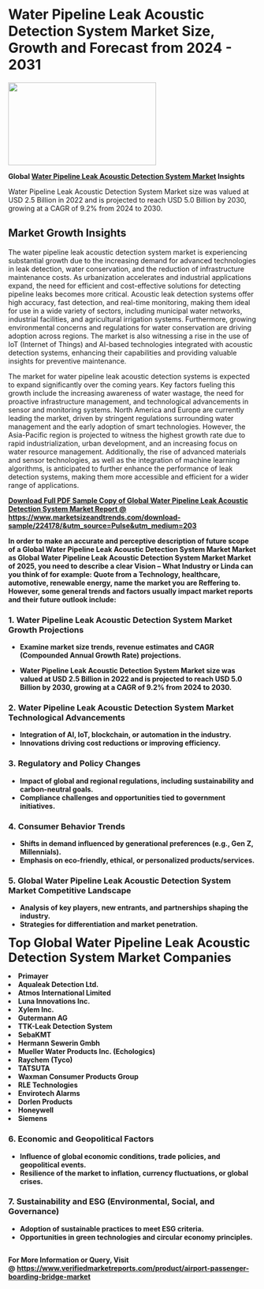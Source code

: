 <H1>Water Pipeline Leak Acoustic Detection System Market Size, Growth and Forecast from 2024 - 2031</H1><img class="aligncenter size-medium wp-image-584254" src="https://thirdeyenews.in/wp-content/uploads/2024/09/Global-Market-Research-300x168.jpeg" alt="" width="300" height="168" /><p><strong>Global&nbsp;<a href="https://www.marketsizeandtrends.com/download-sample/224178/&amp;utm_source=Pulse&amp;utm_medium=203">Water Pipeline Leak Acoustic Detection System Market</a> Insights</strong></p><p>Water Pipeline Leak Acoustic Detection System Market size was valued at USD 2.5 Billion in 2022 and is projected to reach USD 5.0 Billion by 2030, growing at a CAGR of 9.2% from 2024 to 2030.</p><p><h2>Market Growth Insights</h2> <p>The water pipeline leak acoustic detection system market is experiencing substantial growth due to the increasing demand for advanced technologies in leak detection, water conservation, and the reduction of infrastructure maintenance costs. As urbanization accelerates and industrial applications expand, the need for efficient and cost-effective solutions for detecting pipeline leaks becomes more critical. Acoustic leak detection systems offer high accuracy, fast detection, and real-time monitoring, making them ideal for use in a wide variety of sectors, including municipal water networks, industrial facilities, and agricultural irrigation systems. Furthermore, growing environmental concerns and regulations for water conservation are driving adoption across regions. The market is also witnessing a rise in the use of IoT (Internet of Things) and AI-based technologies integrated with acoustic detection systems, enhancing their capabilities and providing valuable insights for preventive maintenance.</p> <p><strong><a href="#"></a></strong></p> <p>The market for water pipeline leak acoustic detection systems is expected to expand significantly over the coming years. Key factors fueling this growth include the increasing awareness of water wastage, the need for proactive infrastructure management, and technological advancements in sensor and monitoring systems. North America and Europe are currently leading the market, driven by stringent regulations surrounding water management and the early adoption of smart technologies. However, the Asia-Pacific region is projected to witness the highest growth rate due to rapid industrialization, urban development, and an increasing focus on water resource management. Additionally, the rise of advanced materials and sensor technologies, as well as the integration of machine learning algorithms, is anticipated to further enhance the performance of leak detection systems, making them more accessible and efficient for a wider range of applications.</p> <p><strong><a href="#"></p><p><span class=""><strong>Download Full PDF Sample Copy of Global Water Pipeline Leak Acoustic Detection System Market Report</strong> @ <a href="https://www.marketsizeandtrends.com/download-sample/224178/&amp;utm_source=Pulse&amp;utm_medium=203" target="_blank">https://www.marketsizeandtrends.com/download-sample/224178/&amp;utm_source=Pulse&amp;utm_medium=203</a></span></p><p>In order to make an accurate and perceptive description of future scope of a Global&nbsp;Water Pipeline Leak Acoustic Detection System Market Market as Global&nbsp;Water Pipeline Leak Acoustic Detection System Market Market of 2025, you need to describe a clear Vision &ndash; What Industry or Linda can you think of for example: Quote from a Technology, healthcare, automotive, renewable energy, name the market you are Reffering to. However, some general trends and factors usually impact market reports and their future outlook include:</p><h3>1.&nbsp;<strong>Water Pipeline Leak Acoustic Detection System Market Growth Projections</strong></h3><ul><li>Examine market size trends, revenue estimates and CAGR (Compounded Annual Growth Rate) projections.</li><li><p>Water Pipeline Leak Acoustic Detection System Market size was valued at USD 2.5 Billion in 2022 and is projected to reach USD 5.0 Billion by 2030, growing at a CAGR of 9.2% from 2024 to 2030.</p></li></ul><h3>2.&nbsp;<strong>Water Pipeline Leak Acoustic Detection System Market Technological Advancements</strong></h3><ul><li>Integration of AI, IoT, blockchain, or automation in the industry.</li><li>Innovations driving cost reductions or improving efficiency.</li></ul><h3>3.&nbsp;<strong>Regulatory and Policy Changes</strong></h3><ul><li>Impact of global and regional regulations, including sustainability and carbon-neutral goals.</li><li>Compliance challenges and opportunities tied to government initiatives.</li></ul><h3>4.&nbsp;<strong>Consumer Behavior Trends</strong></h3><ul><li>Shifts in demand influenced by generational preferences (e.g., Gen Z, Millennials).</li><li>Emphasis on eco-friendly, ethical, or personalized products/services.</li></ul><h3>5.&nbsp;<strong>Global Water Pipeline Leak Acoustic Detection System Market Competitive Landscape</strong></h3><ul><li>Analysis of key players, new entrants, and partnerships shaping the industry.</li><li>Strategies for differentiation and market penetration.</li></ul><p data-pm-slice="1 1 []"><span style="color: inherit; font-family: inherit; font-size: 25px;">Top Global Water Pipeline Leak Acoustic Detection System Market Companies</span></p><div class="" data-test-id=""><p><li>Primayer</li><li> Aqualeak Detection Ltd.</li><li> Atmos International Limited</li><li> Luna Innovations Inc.</li><li> Xylem Inc.</li><li> Gutermann AG</li><li> TTK-Leak Detection System</li><li> SebaKMT</li><li> Hermann Sewerin Gmbh</li><li> Mueller Water Products Inc. (Echologics)</li><li> Raychem (Tyco)</li><li> TATSUTA</li><li> Waxman Consumer Products Group</li><li> RLE Technologies</li><li> Envirotech Alarms</li><li> Dorlen Products</li><li> Honeywell</li><li> Siemens</li></p></div><h3>6.&nbsp;<strong>Economic and Geopolitical Factors</strong></h3><ul><li>Influence of global economic conditions, trade policies, and geopolitical events.</li><li>Resilience of the market to inflation, currency fluctuations, or global crises.</li></ul><h3>7.&nbsp;<strong>Sustainability and ESG (Environmental, Social, and Governance)</strong></h3><ul><li>Adoption of sustainable practices to meet ESG criteria.</li><li>Opportunities in green technologies and circular economy principles.</li></ul><h2><strong style="font-size: 14px;">For More Information or Query, Visit @&nbsp;</strong><a style="background-color: #ffffff; font-size: 14px;" href="https://www.marketsizeandtrends.com/report/water-pipeline-leak-acoustic-detection-system-market/" target="_blank">https://www.verifiedmarketreports.com/product/airport-passenger-boarding-bridge-market</a></h2>
